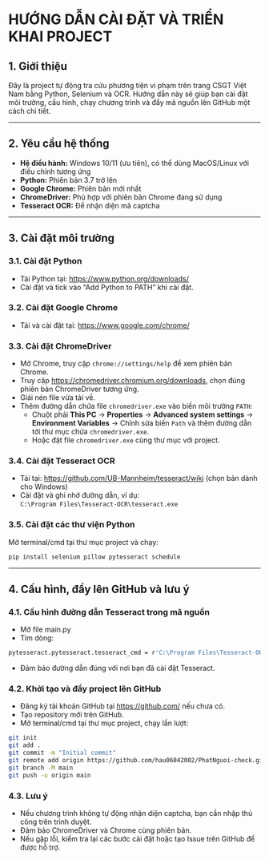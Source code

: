 # HƯỚNG DẪN CÀI ĐẶT VÀ TRIỂN KHAI PROJECT

## 1. Giới thiệu

Đây là project tự động tra cứu phương tiện vi phạm trên trang CSGT Việt Nam bằng Python, Selenium và OCR. Hướng dẫn này sẽ giúp bạn cài đặt môi trường, cấu hình, chạy chương trình và đẩy mã nguồn lên GitHub một cách chi tiết.

---

## 2. Yêu cầu hệ thống

- **Hệ điều hành:** Windows 10/11 (ưu tiên), có thể dùng MacOS/Linux với điều chỉnh tương ứng
- **Python:** Phiên bản 3.7 trở lên
- **Google Chrome:** Phiên bản mới nhất
- **ChromeDriver:** Phù hợp với phiên bản Chrome đang sử dụng
- **Tesseract OCR:** Để nhận diện mã captcha

---

## 3. Cài đặt môi trường

### 3.1. Cài đặt Python

- Tải Python tại: https://www.python.org/downloads/
- Cài đặt và tick vào “Add Python to PATH” khi cài đặt.

### 3.2. Cài đặt Google Chrome

- Tải và cài đặt tại: https://www.google.com/chrome/

### 3.3. Cài đặt ChromeDriver

- Mở Chrome, truy cập `chrome://settings/help` để xem phiên bản Chrome.
- Truy cập https://chromedriver.chromium.org/downloads, chọn đúng phiên bản ChromeDriver tương ứng.
- Giải nén file vừa tải về.
- Thêm đường dẫn chứa file `chromedriver.exe` vào biến môi trường `PATH`:
  - Chuột phải **This PC** → **Properties** → **Advanced system settings** → **Environment Variables** → Chỉnh sửa biến `Path` và thêm đường dẫn tới thư mục chứa `chromedriver.exe`.
  - Hoặc đặt file `chromedriver.exe` cùng thư mục với project.

### 3.4. Cài đặt Tesseract OCR

- Tải tại: https://github.com/UB-Mannheim/tesseract/wiki (chọn bản dành cho Windows)
- Cài đặt và ghi nhớ đường dẫn, ví dụ:  
  `C:\Program Files\Tesseract-OCR\tesseract.exe`

### 3.5. Cài đặt các thư viện Python

Mở terminal/cmd tại thư mục project và chạy:

```sh
pip install selenium pillow pytesseract schedule
```

---

## 4. Cấu hình, đẩy lên GitHub và lưu ý

### 4.1. Cấu hình đường dẫn Tesseract trong mã nguồn

- Mở file main.py
- Tìm dòng:

```sh
pytesseract.pytesseract.tesseract_cmd = r'C:\Program Files\Tesseract-OCR\tesseract.exe'
```

- Đảm bảo đường dẫn đúng với nơi bạn đã cài đặt Tesseract.

### 4.2. Khởi tạo và đẩy project lên GitHub

- Đăng ký tài khoản GitHub tại https://github.com/ nếu chưa có.
- Tạo repository mới trên GitHub.
- Mở terminal/cmd tại thư mục project, chạy lần lượt:

```sh
git init
git add .
git commit -m "Initial commit"
git remote add origin https://github.com/hau06042002/PhatNguoi-check.git
git branch -M main
git push -u origin main

```

### 4.3. Lưu ý

- Nếu chương trình không tự động nhận diện captcha, bạn cần nhập thủ công trên trình duyệt.
- Đảm bảo ChromeDriver và Chrome cùng phiên bản.
- Nếu gặp lỗi, kiểm tra lại các bước cài đặt hoặc tạo Issue trên GitHub để được hỗ trợ.
